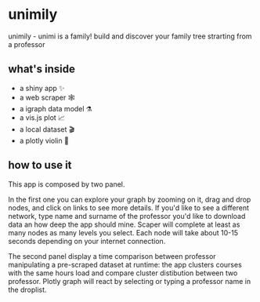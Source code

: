 # unimily
unimily - unimi is a family! build and discover your family tree strarting from a professor

## what's inside
- a shiny app ✨
- a web scraper 🕸️
- a igraph data model ⚗️
- a vis.js plot 📈 
- a local dataset 🎬
- a plotly violin 🎻

## how to use it
This app is composed by two panel.

In the first one you can explore your graph by zooming on it, drag and drop nodes, and click on links to see more details. If you'd like to see a different network, type name and surname of the professor you'd like to download data an how deep the app should mine. Scaper will complete at least as many nodes as many levels you select. Each node will take about 10-15 seconds depending on your internet connection.

The second panel display a time comparison between professor manipulating a pre-scraped dataset at runtime: the app clusters courses with the same hours load and compare cluster distibution between two professor. Plotly graph will react by selecting or typing a professor name in the droplist.
